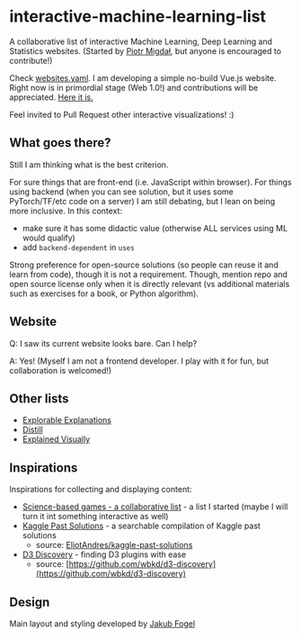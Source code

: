 # interactive-machine-learning-list

A collaborative list of interactive Machine Learning, Deep Learning and Statistics websites. (Started by [Piotr Migdał](https://p.migdal.pl/), but anyone is encouraged to contribute!)

Check [websites.yaml](https://github.com/stared/interactive-machine-learning-list/blob/master/websites.yaml).
I am developing a simple no-build Vue.js website. Right now is in primordial stage (Web 1.0!) and contributions will be appreciated. [Here it is.](http://p.migdal.pl/interactive-machine-learning-list/)

Feel invited to Pull Request other interactive visualizations! :)

## What goes there?

Still I am thinking what is the best criterion.

For sure things that are front-end (i.e. JavaScript within browser).
For things using backend (when you can see solution, but it uses some PyTorch/TF/etc code on a server) I am still debating, but I lean on being more inclusive. In this context:

* make sure it has some didactic value (otherwise ALL services using ML would qualify)
* add `backend-dependent` in `uses`

Strong preference for open-source solutions (so people can reuse it and learn from code), though it is not a requirement. Though, mention repo and open source license only when it is directly relevant (vs additional materials such as exercises for a book, or Python algorithm).

## Website

Q: I saw its current website looks bare.  Can I help?

A: Yes! (Myself I am not a frontend developer. I play with it for fun, but collaboration is welcomed!)

## Other lists

* [Explorable Explanations](http://explorabl.es/)
* [Distill](https://distill.pub/)
* [Explained Visually](http://setosa.io/ev/)

## Inspirations

Inspirations for collecting and displaying content:

* [Science-based games - a collaborative list](https://github.com/stared/science-based-games-list) - a list I started (maybe I will turn it int something interactive as well)
* [Kaggle Past Solutions](http://ndres.me/kaggle-past-solutions/) - a searchable compilation of Kaggle past solutions
  * source: [EliotAndres/kaggle-past-solutions](https://github.com/EliotAndres/kaggle-past-solutions)
* [D3 Discovery](https://d3-discovery.net/) - finding D3 plugins with ease
  * source: [https://github.com/wbkd/d3-discovery](https://github.com/wbkd/d3-discovery)


## Design

Main layout and styling developed by [Jakub Fogel](https://github.com/fogelkuba)